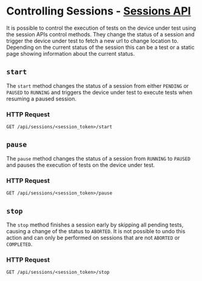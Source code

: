 # Controlling Sessions - [Sessions API](../README.md#sessions-api)

It is possible to control the execution of tests on the device under test using the session APIs control methods. They change the status of a session and trigger the device under test to fetch a new url to change location to. Depending on the current status of the session this can be a test or a static page showing information about the current status.

## `start` <a name="start"></a>
The `start` method changes the status of a session from either `PENDING` or `PAUSED` to `RUNNING` and triggers the device under test to execute tests when resuming a paused session.

### HTTP Request

`GET /api/sessions/<session_token>/start`

## `pause` <a name="pause"></a>
The `pause` method changes the status of a session from `RUNNING` to `PAUSED` and pauses the execution of tests on the device under test.

### HTTP Request

`GET /api/sessions/<session_token>/pause`

## `stop` <a name="sstoptart"></a>
The `stop` method finishes a session early by skipping all pending tests, causing a change of the status to `ABORTED`. It is not possible to undo this action and can only be performed on sessions that are not `ABORTED` or `COMPLETED`.

### HTTP Request

`GET /api/sessions/<session_token>/stop`

